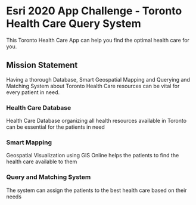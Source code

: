 # Esri 2020 App Challenge - Toronto Health Care Query System
This Toronto Health Care App can help you find the optimal health care for you. 

## Mission Statement

Having a thorough Database, Smart Geospatial Mapping and Querying and Matching System about Toronto Health Care resources can be vital for every patient in need.


### Health Care Database
Health Care Database organizing all health resources available in Toronto can be essential for the patients in need


### Smart Mapping
Geospatial Visualization using GIS Online helps the patients to find the health care available to them

### Query and Matching System
The system can assign the patients to the best health care based on their needs


